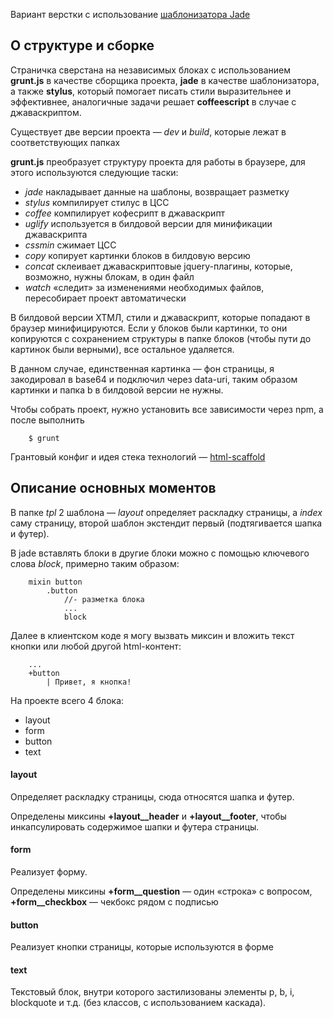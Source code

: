 Вариант верстки с использование [шаблонизатора Jade](http://jade-lang.com/)

## О структуре и сборке

Страничка сверстана на независимых блоках с использованием **grunt.js** в качестве сборщика проекта, **jade** в качестве шаблонизатора, а также **stylus**, который помогает писать стили выразительнее и эффективнее, аналогичные задачи решает **coffeescript** в случае с джаваскриптом.

Существует две версии проекта — *dev* и *build*, которые лежат в соответствующих папках

**grunt.js** преобразует структуру проекта для работы в браузере, для этого используются следующие таски:

* *jade* накладывает данные на шаблоны, возвращает разметку
* *stylus* компилирует стилус в ЦСС
* *coffee* компилирует кофесрипт в джаваскрипт
* *uglify* используется в билдовой версии для минификации джаваскрипта
* *cssmin* сжимает ЦСС
* *copy* копирует картинки блоков в билдовую версию
* *concat* склеивает джаваскриптовые jquery-плагины, которые, возможно, нужны блокам, в один файл
* *watch* «следит» за изменениями необходимых файлов, пересобирает проект автоматически

В билдовой версии ХТМЛ, стили и джаваскрипт, которые попадают в браузер минифицируются. Если у блоков были картинки, то они копируются с сохранением структуры в папке блоков (чтобы пути до картинок были верными), все остальное удаляется.

В данном случае, единственная картинка — фон страницы, я закодировал в base64 и подключил через data-uri, таким образом картинки и папка b в билдовой версии не нужны.

Чтобы собрать проект, нужно установить все зависимости через npm, а после выполнить

		$ grunt

Грантовый конфиг и идея стека технологий — [html-scaffold](https://github.com/oleggromov/html-scaffold)

## Описание основных моментов

В папке *tpl* 2 шаблона — *layout* определяет раскладку страницы, а *index* саму страницу, второй шаблон экстендит первый (подтягивается шапка и футер). 

В jade вставлять блоки в другие блоки можно с помощью ключевого слова *block*, примерно таким образом:

		mixin button
			.button
				//- разметка блока
				...
				block

Далее в клиентском коде я могу вызвать миксин и вложить текст кнопки или любой другой html-контент:
		
		...
		+button
			| Привет, я кнопка!




На проекте всего 4 блока:

* layout
* form
* button
* text

#### layout

Определяет раскладку страницы, сюда относятся шапка и футер.

Определены миксины **+layout__header** и **+layout__footer**, чтобы инкапсулировать содержимое шапки и футера страницы.

#### form

Реализует форму.

Определены миксины **+form__question** — один «строка» с вопросом, **+form__checkbox** — чекбокс рядом с подписью

#### button

Реализует кнопки страницы, которые используются в форме

#### text

Текстовый блок, внутри которого застилизованы элементы p, b, i, blockquote и т.д. (без классов, с использованием каскада).

